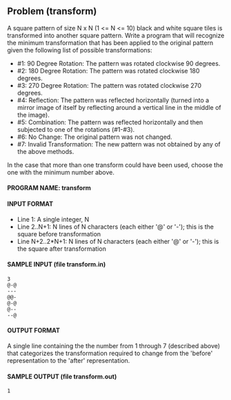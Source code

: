 ## Problem (transform)

A square pattern of size N x N (1 <= N <= 10) black and white square tiles is transformed into another square pattern. Write a program that will recognize the minimum transformation that has been applied to the original pattern given the following list of possible transformations:

* #1: 90 Degree Rotation: The pattern was rotated clockwise 90 degrees.
* #2: 180 Degree Rotation: The pattern was rotated clockwise 180 degrees.
* #3: 270 Degree Rotation: The pattern was rotated clockwise 270 degrees.
* #4: Reflection: The pattern was reflected horizontally (turned into a mirror image of itself by reflecting around a vertical line in the middle of the image).
* #5: Combination: The pattern was reflected horizontally and then subjected to one of the rotations (#1-#3).
* #6: No Change: The original pattern was not changed.
* #7: Invalid Transformation: The new pattern was not obtained by any of the above methods.

In the case that more than one transform could have been used, choose the one with the minimum number above.

#### PROGRAM NAME: transform

#### INPUT FORMAT

* Line 1:	A single integer, N
* Line 2..N+1:	N lines of N characters (each either '@' or '-'); this is the square before transformation
* Line N+2..2*N+1:	N lines of N characters (each either '@' or '-'); this is the square after transformation

#### SAMPLE INPUT (file transform.in)
```
3
@-@
---
@@-
@-@
@--
--@
```

#### OUTPUT FORMAT

A single line containing the the number from 1 through 7 (described above) that categorizes the transformation required to change from the 'before' representation to the 'after' representation.

#### SAMPLE OUTPUT (file transform.out)
```
1
```